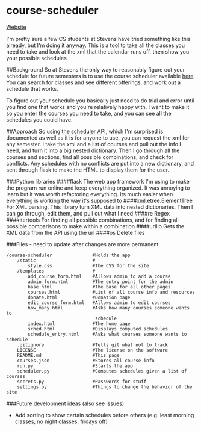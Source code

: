 # course-scheduler

[Website](http://www.sitstuff.com)

I'm pretty sure a few CS students at Stevens have tried something like this already, but I'm doing it anyway. This is a tool to take all the classes you need to take and look at the xml that the calendar runs off, then show you your possible schedules

##Background
So at Stevens the only way to reasonably figure out your schedule for future semesters is to use the course scheduler available [here](https://web.stevens.edu/scheduler/). You can search for classes and see different offerings, and work out a schedule that works.

To figure out your schedule you basically just need to do trial and error until you find one that works and you're relatively happy with. I want to make it so you enter the courses you need to take, and you can see all the schedules you could have.

##Approach
So using [the scheduler API](https://www.thegreatco.com/projects/scheduler-api/), which I'm surprised is documented as well as it is for anyone to use, you can request the xml for any semester. I take the xml and a list of courses and pull out the info I need, and turn it into a big nested dictionary. Then I go through all the courses and sections, find all possible combinations, and check for conflicts. Any schedules with no conflicts are put into a new dictionary, and sent through flask to make the HTML to display them for the user.

###Python libraries
####flask
The web app framework I'm using to make the program run online and keep everything organized. It was annoying to learn but it was worth refactoring everything. Its much easier when everything is working the way it's supposed to
####xml.etree.ElementTree
For XML parsing. This library turn XML data into nested dictionaries. Then I can go through, edit them, and pull out what I need
####re
Regex
####itertools
For finding all possible combinations, and for finding all possible comparisons to make within a combination
####urllib
Gets the XML data from the API using the url
####os
Delete files

###Files - need to update after changes are more permanent
```
/course-scheduler               #Holds the app
    /static                     #
        style.css               #The CSS for the site
    /templates                  #
        add_course_form.html    #Allows admin to add a course
        admin_form.html         #The entry point for the admin
        base.html               #The base for all other pages
        courses.html            #List of all course info and resources
        donate.html             #Donation page
        edit_course_form.html   #Allows admin to edit courses
        how_many.html           #Asks how many courses someone wants to
                                 schedule
        index.html              #The home page
        sched.html              #Displays computed schedules
        schedule_entry.html     #Asks what courses someone wants to schedule
    .gitignore                  #Tells git what not to track
    LICENSE                     #The license on the software
    README.md                   #This page
    courses.json                #Stores all course info
    run.py                      #Starts the app
    scheduler.py                #Computes schedules given a list of courses
    secrets.py                  #Passwords for stuff
    settings.py                 #Things to change the behavior of the site
```

###Future development ideas (also see issues)
* Add sorting to show certain schedules before others (e.g. least morning classes, no night classes, fridays off)
